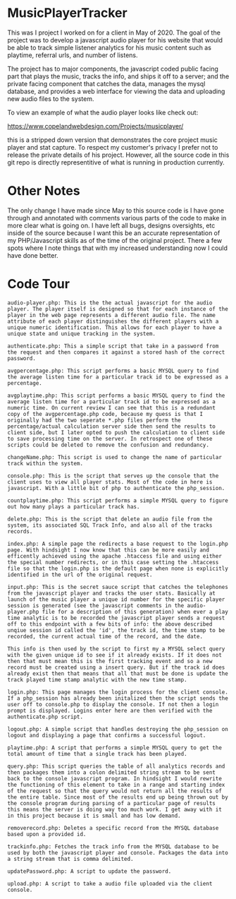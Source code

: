 # MusicPlayerTracker
This was I project I worked on for a client in May of 2020. The goal of the project was to develop a javascript audio player for his website that would be able to track simple listener analytics for his music content such as playtime, referral urls, and number of listens.

The project has to major components, the javascript coded public facing part that plays the music, tracks the info, and ships it off to a server; and the private facing component that catches the data, manages the mysql database, and provides a web interface for viewing the data and uploading new audio files to the system.

To view an example of what the audio player looks like check out:

https://www.copelandwebdesign.com/Projects/musicplayer/

this is a stripped down version that demonstrates the core project music player and stat capture. To respect my customer's privacy I prefer not to release the private details of his project. However, all the source code in this git repo is directly representitive of what is running in production currently.

# Other Notes
The only change I have made since May to this source code is I have gone through and annotated with comments various parts of the code to make in more clear what is going on. I have left all bugs, designs oversights, etc inside of the source because I want this be an accurate representation of my PHP/Javascript skills as of the time of the original project. There a few spots where I note things that with my increased understanding now I could have done better.

# Code Tour

	audio-player.php: This is the the actual javascript for the audio player. The player itself is designed so that for each instance of the player in the web page represents a different audio file. The name attribute of each player distinguishes the different players with a unique numeric identification. This allows for each player to have a unique state and unique tracking in the system.

	authenticate.php: This a simple script that take in a password from the request and then compares it against a stored hash of the correct password.

	avgpercentage.php: This script performs a basic MYSQL query to find the average listen time for a particular track id to be expressed as a percentage.

	avgplaytime.php: This script performs a basic MYSQL query to find the average listen time for a particular track id to be expressed as a numeric time. On current review I can see that this is a redundant copy of the avgpercentage.php code, because my quess is that I originally had the two seperate *.php files perform the percentage/actual calculation server side then send the results to client side, but I later opted to push the calculation to client side to save processing time on the server. In retrospect one of these scripts could be deleted to remove the confusion and redundancy.

	changeName.php: This script is used to change the name of particular track within the system.

	console.php: This is the script that serves up the console that the client uses to view all player stats. Most of the code in here is javascript. With a little bit of php to authenticate the php_session.

	countplaytime.php: This script performs a simple MYSQL query to figure out how many plays a particular track has.

	delete.php: This is the script that delete an audio file from the system, its associated SQL Track Info, and also all of the tracks records.

	index.php: A simple page the redirects a base request to the login.php page. With hindsight I now know that this can be more easily and efficently achieved using the apache .htaccess file and using either the special number redirects, or in this case setting the .htaccess file so that the login.php is the default page when none is explicitly identified in the url of the original request.

	input.php: This is the secret sauce script that catches the telephones from the javascript player and tracks the user stats. Basically at launch of the music player a unique id number for the specific player session is generated (see the javascript comments in the audio-player.php file for a description of this generation) when ever a play time analytic is to be recorded the javascript player sends a request off to this endpoint with a few bits of info: the above described unqiue session id called the 'id', the track id, the time stamp to be recorded, the current actual time of the record, and the date.
	
	This info is then used by the script to first my a MYSQL select query with the given unique id to see if it already exists. If it does not then that must mean this is the first tracking event and so a new record must be created using a insert query. But if the track id does already exist then that means that all that must be done is update the track played time stamp analytic with the new time stamp.

	login.php: This page manages the login process for the client console. If a php_session has already been initalized then the script sends the user off to console.php to display the console. If not then a login prompt is displayed. Logins enter here are then verified with the authenticate.php script.

	logout.php: A simple script that handles destroying the php_session on logout and displaying a page that confirms a successful logout.

	playtime.php: A script that performs a simple MYSQL query to get the total amount of time that a single track has been played.

	query.php: This script queries the table of all analytics records and then packages them into a colon delimited string stream to be sent back to the console javascript program. In hindsight I would rewrite the functioning of this element to take in a range and starting index of the request so that the query would not return all the results of the entire table. Since most of the results end up being thrown out by the console program during parsing of a particular page of results this means the server is doing way too much work. I get away with it in this project because it is small and has low demand.

	removerecord.php: Deletes a specific record from the MYSQL database based upon a provided id.

	trackinfo.php: Fetches the track info from the MYSQL database to be used by both the javascript player and console. Packages the data into a string stream that is comma delimited.

	updatePassword.php: A script to update the password.

	upload.php: A script to take a audio file uploaded via the client console.
